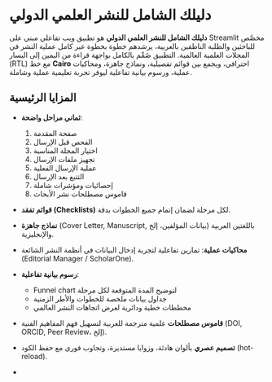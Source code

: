 # دليلك الشامل للنشر العلمي الدولي

**دليلك الشامل للنشر العلمي الدولي** هو تطبيق ويب تفاعلي مبني على Streamlit مخصَّص للباحثين والطلبة الناطقين بالعربية، يرشدهم خطوة بخطوة عبر كامل عملية النشر في المجلات العلمية العالمية. التطبيق صُمِّم بالكامل بواجهة قراءة من اليمين إلى اليسار (RTL) مع خط **Cairo** احترافي، ويجمع بين قوائم تفصيلية، ونماذج جاهزة، ومحاكيات عملية، ورسوم بيانية تفاعلية ليوفر تجربة تعليمية عملية وشاملة.

## المزايا الرئيسية

- **ثماني مراحل واضحة**:  
  1. صفحة المقدمة  
  2. الفحص قبل الإرسال  
  3. اختيار المجلة المناسبة  
  4. تجهيز ملفات الإرسال  
  5. عملية الإرسال الفعلية  
  6. التتبع بعد الإرسال  
  7. إحصائيات ومؤشرات شاملة  
  8. قاموس مصطلحات نشر الأبحاث  

- **قوائم تفقد (Checklists)** لكل مرحلة لضمان إتمام جميع الخطوات بدقة.  
- **نماذج جاهزة** (Cover Letter, Manuscript, بيانات المؤلفين، إلخ) باللغتين العربية والإنجليزية.  
- **محاكيات عملية**: تمارين تفاعلية لتجربة إدخال البيانات في أنظمة النشر الشائعة (Editorial Manager / ScholarOne).  
- **رسوم بيانية تفاعلية**:  
  - Funnel chart لتوضيح المدة المتوقعة لكل مرحلة  
  - جداول بيانات ملخصة للخطوات والأطر الزمنية  
  - مخططات خطية ودائرية لعرض اتجاهات النشر العالمي  

- **قاموس مصطلحات** علمية مترجمة للعربية لتسهيل فهم المفاهيم الفنية (DOI, ORCID, Peer Review، إلخ).  
- **تصميم عصري** بألوان هادئة، وزوايا مستديرة، وتجاوب فوري مع حفظ الكود (hot-reload).


-
